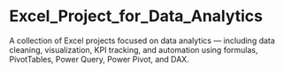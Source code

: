 # Excel_Project_for_Data_Analytics
A collection of Excel projects focused on data analytics — including data cleaning, visualization, KPI tracking, and automation using formulas, PivotTables, Power Query, Power Pivot, and DAX.
